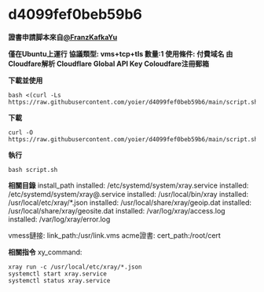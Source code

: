 # d4099fef0beb59b6
**證書申請脚本來自[@FranzKafkaYu](https://github.com/FranzKafkaYu/x-ui/blob/main/x-ui.sh)**

**僅在Ubuntu上運行
協議類型: vms+tcp+tls
數量:1
使用條件: 
    付費域名
    由Cloudfare解析
    Cloudflare Global API Key
    Coloudfare注冊郵箱**

**下載並使用**
```
bash <(curl -Ls https://raw.githubusercontent.com/yoier/d4099fef0beb59b6/main/script.sh)
```

**下載**
```
curl -O https://raw.githubusercontent.com/yoier/d4099fef0beb59b6/main/script.sh
```

**執行**
```
bash script.sh
```

**相關目錄**
install_path
installed: /etc/systemd/system/xray.service
installed: /etc/systemd/system/xray@.service
installed: /usr/local/bin/xray
installed: /usr/local/etc/xray/*.json
installed: /usr/local/share/xray/geoip.dat
installed: /usr/local/share/xray/geosite.dat
installed: /var/log/xray/access.log
installed: /var/log/xray/error.log

vmess鏈接: link_path:/usr/link.vms
acme證書: cert_path:/root/cert

**相關指令**
xy_command: 
```
xray run -c /usr/local/etc/xray/*.json
systemctl start xray.service
systemctl status xray.service
```
